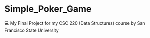 # Simple_Poker_Game
💻 My Final Project for my CSC 220 (Data Structures) course by San Francisco State University
